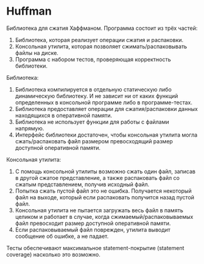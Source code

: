 # Huffman

Библиотека для сжатия Хаффманом.
Программа состоит из трёх частей:
1. Библиотека, которая реализует операции сжатия и распаковки.
2. Консольная утилита, которая позволяет сжимать/распаковывать файлы на диске.
3. Программа с набором тестов, проверяющая корректность библиотеки.

Библиотека:
1. Библиотека компилируется в отдельную статическую либо динамическую библиотеку. И не зависит ни от каких функций определенных в консольной программе либо в программе-тестах.
2. Библиотека предоставляет операции для сжатия/распаковки данных находящихся в оперативной памяти.
3. Библиотека не использует функции для работы с файлами напрямую.
4. Интерфейс библиотеки достаточен, чтобы консольная утилита могла сжать/распаковать файл размером превосходящий размер доступной оперативной памяти.

Консольная утилита:
1. С помощь консольной утилиты возможно сжать один файл, записав в другой сжатое представление, а также распаковать файл со сжатым представлением, получив исходный файл.
2. Попытка сжать пустой файл это не ошибка. Получается некоторый файл на выходе, который если распаковать получится назад пустой файл.
3. Консольная утилита не пытается загружать весь файл в память целиком и работает в случае, когда сжимаемый/распаковываемых файл превосходит размер доступной оперативной памяти.
4. Если распаковываемый файл поврежден, утилита выводит сообщение об ошибке, а не падает.

Тесты обеспечивают максимальное statement-покрытие (statement coverage) насколько это возможно.
